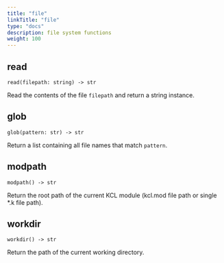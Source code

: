 ```yaml
---
title: "file"
linkTitle: "file"
type: "docs"
description: file system functions
weight: 100
---
```


## read

`read(filepath: string) -> str`

Read the contents of the file `filepath` and return a string instance.

## glob

`glob(pattern: str) -> str`

Return a list containing all file names that match `pattern`.

## modpath

`modpath() -> str`

Return the root path of the current KCL module (kcl.mod file path or single \*.k file path).

## workdir

`workdir() -> str`

Return the path of the current working directory.
